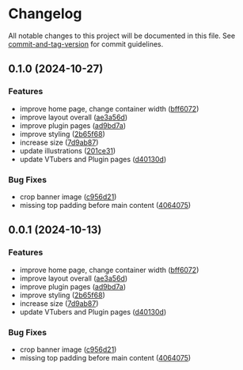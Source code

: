 # Changelog

All notable changes to this project will be documented in this file. See [commit-and-tag-version](https://github.com/absolute-version/commit-and-tag-version) for commit guidelines.

## 0.1.0 (2024-10-27)


### Features

* improve home page, change container width ([bff6072](https://github.com/Painatalman/jeremy-site/commit/bff6072daf1a644516af65798b0d108783a2d7b3))
* improve layout overall ([ae3a56d](https://github.com/Painatalman/jeremy-site/commit/ae3a56defe21387ee9a0a7bfc266b090a6f45d62))
* improve plugin pages ([ad9bd7a](https://github.com/Painatalman/jeremy-site/commit/ad9bd7a18d615a4ec77d389a47624b0e68fe9f03))
* improve styling ([2b65f68](https://github.com/Painatalman/jeremy-site/commit/2b65f682b2fd2d3f84165c4bdf89d04321147e9d))
* increase size ([7d9ab87](https://github.com/Painatalman/jeremy-site/commit/7d9ab8733d4ce3041ee96182c6c71b2b0f3eb4ce))
* update illustrations ([201ce31](https://github.com/Painatalman/jeremy-site/commit/201ce315a60b70df14e483c3dcede04476e8d8f9))
* update VTubers and Plugin pages ([d40130d](https://github.com/Painatalman/jeremy-site/commit/d40130dac820b84f6d15834f9f7d075bd5793a36))


### Bug Fixes

* crop banner image ([c956d21](https://github.com/Painatalman/jeremy-site/commit/c956d21013d13a90db75ecaaec33087c2965e333))
* missing top padding before main content ([4064075](https://github.com/Painatalman/jeremy-site/commit/40640750e4d200e77264b9df69d2c526668fcec1))

## 0.0.1 (2024-10-13)

### Features

* improve home page, change container width ([bff6072](https://github.com/Painatalman/jeremy-site/commit/bff6072daf1a644516af65798b0d108783a2d7b3))
* improve layout overall ([ae3a56d](https://github.com/Painatalman/jeremy-site/commit/ae3a56defe21387ee9a0a7bfc266b090a6f45d62))
* improve plugin pages ([ad9bd7a](https://github.com/Painatalman/jeremy-site/commit/ad9bd7a18d615a4ec77d389a47624b0e68fe9f03))
* improve styling ([2b65f68](https://github.com/Painatalman/jeremy-site/commit/2b65f682b2fd2d3f84165c4bdf89d04321147e9d))
* increase size ([7d9ab87](https://github.com/Painatalman/jeremy-site/commit/7d9ab8733d4ce3041ee96182c6c71b2b0f3eb4ce))
* update VTubers and Plugin pages ([d40130d](https://github.com/Painatalman/jeremy-site/commit/d40130dac820b84f6d15834f9f7d075bd5793a36))

### Bug Fixes

* crop banner image ([c956d21](https://github.com/Painatalman/jeremy-site/commit/c956d21013d13a90db75ecaaec33087c2965e333))
* missing top padding before main content ([4064075](https://github.com/Painatalman/jeremy-site/commit/40640750e4d200e77264b9df69d2c526668fcec1))
